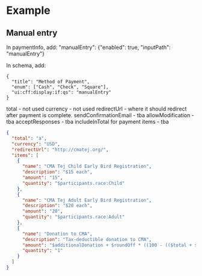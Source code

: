 # Example

## Manual entry
In paymentInfo, add:
    "manualEntry": {"enabled": true, "inputPath": "manualEntry"}

In schema, add:
```
{
  "title": "Method of Payment",
  "enum": ["Cash", "Check", "Square"],
  "ui:cff:display:if:qs": "manualEntry"
}
```


total - not used
currency - not used
redirectUrl - where it should redirect after payment is complete.
sendConfirmationEmail - tba
allowModification - tba
acceptResponses - tba
includeInTotal for payment items - tba
```json
{
  "total": "a",
  "currency": "USD",
  "redirectUrl": "http://cmatej.org/",
  "items": [
    {
      "name": "CMA Tej Child Early Bird Registration",
      "description": "$15 each",
      "amount": "15",
      "quantity": "$participants.race:Child"
    },
    {
      "name": "CMA Tej Adult Early Bird Registration",
      "description": "$20 each",
      "amount": "20",
      "quantity": "$participants.race:Adult"
    },
    {
      "name": "Donation to CMA",
      "description": "Tax-deductible donation to CMA",
      "amount": "$additionalDonation + $roundOff * ((100 - (($total + $additionalDonation) % 100) ) / 100) * 100",
      "quantity": "1"
    }
  ]
}
```